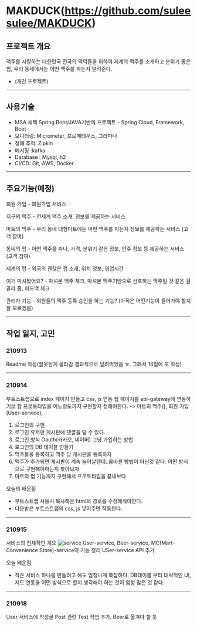 # MAKDUCK(https://github.com/suleesulee/MAKDUCK)

## 프로젝트 개요
맥주를 사랑하는 대한민국 전국의 맥덕들을 위하여 세계의 맥주를 소개하고 
분위기 좋은 펍, 우리 동네에서는 어떤 맥주를 파는지 알려준다.
* (개인 프로젝트)

---
## 사용기술
- MSA 채택 Spring Boot/JAVA기반의 프로젝트 - Spring Cloud, Framework, Boot
- 모니터링: Micrometer, 프로메테우스, 그라파나
- 장애 추적: Zipkin
- 메시징 :kafka
- Database : Mysql, h2
- CI/CD: Git, AWS, Docker

---
## 주요기능(예정)
회원 가입 - 회원가입 서비스

지구의 맥주 - 전세계 맥주 소개, 정보를 제공하는 서비스

마트의 맥주 - 우리 동네 대형마트에는 어떤 맥주를 파는지 정보를 제공하는 서비스 (고객 참여)

동네의 펍 - 어떤 맥주를 파나, 가격, 분위기 같은 정보, 안주 정보 등 제공하는 서비스 (고객 참여)

세계의 펍 - 외국의 괜찮은 펍 소개, 위치 정보, 영업시간

이거 마셔봤어요? - 마셔본 맥주 체크, 마셔본 맥주기반으로 선호하는 맥주일 것 같은 걸 골라 줌, 피드백 체크

관리자 기능 - 회원들의 맥주 등록 승인을 하는 기능? (아직은 어떤기능이 들어가야 할지 잘 모르겠음)

---
## 작업 일지, 고민
### 210913<br>
Readme 작성(잘못된게 올라감 결과적으로 날려먹었음 ㅠ. 그래서 14일에 또 작성)

---
### 210914<br>
부트스트랩으로 index 페이지 만들고 css, js 연동
웹 페이지를 api-gateway에 연동하기로 함
프로토타입을 어느정도까지 구현할지 정해야한다. -> 마트의 맥주(), 회원 가입(User-service),
1. 로그인의 구현
2. 로그인 유저만 게시판에 댓글을 달 수 있다.
3. 로그인 방식 Oauth(카카오, 네이버) 그냥 가입하는 방법
4. 로그인의 DB 테이블 만들기
5. 맥주들을 등록하고 맥주 당 게시판을 등록하자
6. 맥주가 추가되면 게시판이 계속 늘어날텐데..옳바른 방법이 아닌것 같다. 어떤 방식으로 구현해야하는지 찾아보자
7. 마트의 펍 기능까지 구현해서 프로토타입을 끝내보다

오늘의 배운점 
- 부트스트랩 사용시 복사해온 html의 경로를 수정해줘야한다.
- 다운받은 부트스트랩의 css, js 넣어주면 작동한다.

---

### 210915<br>
서비스의 전체적인 개요
<img src ="./1.png" title="service"/>
User-service, Beer-service, MC(Mart-Convenience Store)-service의 기능 정리
USer-service API 추가

오늘 배운점
- 작은 서비스 하나를 만들려고 해도 엄청나게 복잡하다. DB테이블 부터 대략적인 UI, 지도 연동을 어떤 방식으로 할지 생각해야 하는 것이 엄청 많은 것 같다.

---

### 210918<br>
User 서비스에 작성글 Post 관련 Test 작업 추가. Beer로 옮겨야 할 듯